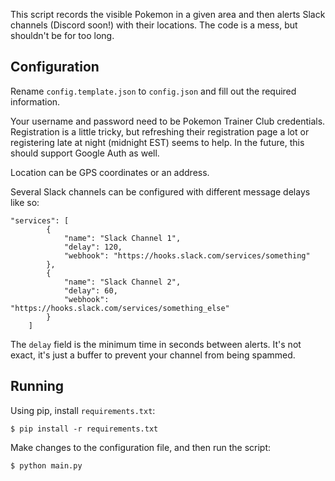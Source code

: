 This script records the visible Pokemon in a given area and then alerts Slack channels (Discord soon!) with their locations. The code is a mess, but shouldn't be for too long.

## Configuration

Rename `config.template.json` to `config.json` and fill out the required information. 

Your username and password need to be Pokemon Trainer Club credentials. Registration is a little tricky, but refreshing their registration page a lot or registering late at night (midnight EST) seems to help. In the future, this should support Google Auth as well.

Location can be GPS coordinates or an address.

Several Slack channels can be configured with different message delays like so:

```
"services": [
		{
			"name": "Slack Channel 1",
			"delay": 120,
			"webhook": "https://hooks.slack.com/services/something"
		},
		{
			"name": "Slack Channel 2",
			"delay": 60,
			"webhook": "https://hooks.slack.com/services/something_else"
		}
	]
```

The `delay` field is the minimum time in seconds between alerts. It's not exact, it's just a buffer to prevent your channel from being spammed.

## Running

Using pip, install `requirements.txt`:

```
$ pip install -r requirements.txt
```

Make changes to the configuration file, and then run the script:

```
$ python main.py
```
